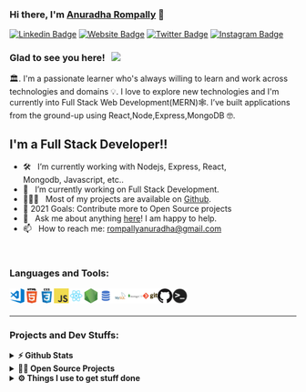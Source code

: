 ### Hi there, I'm [Anuradha Rompally](https://github.com/Anuradharompally) 👋
[![Linkedin Badge](https://img.shields.io/badge/-LinkedIn-0e76a8?style=flat-square&logo=Linkedin&logoColor=white)](https://www.linkedin.com/in/anuradha-rompally-1837a8177/)
[![Website Badge](https://img.shields.io/badge/Website-3b5998?style=flat-square&logo=google-chrome&logoColor=white)](https://github.com/Anuradharompally)
[![Twitter Badge](https://img.shields.io/badge/-Twitter-00acee?style=flat-square&logo=Twitter&logoColor=white)](https://twitter.com/anuradha)
[![Instagram Badge](https://img.shields.io/badge/-Instagram-e4405f?style=flat-square&logo=Instagram&logoColor=white)](https://www.instagram.com/anuradha/?hl=en)

### Glad to see you here! &nbsp; ![](https://visitor-badge.glitch.me/badge?page_id=harishkoninti.harishkoninti&style=flat-square&color=0088cc)

 🏛. I'm a passionate learner who's always willing to learn and work across technologies and domains 💡. I love to explore new technologies and I'm currently into Full Stack Web Development(MERN)🕸️. I’ve built applications from the ground-up using React,Node,Express,MongoDB 🤓.
 
 ## I'm a Full Stack Developer!!

- 🛠 &nbsp; I’m currently working with Nodejs, Express, React, <br /> Mongodb, Javascript, etc..
- 🚀 &nbsp; I’m currently working on Full Stack Development.
- 👨🏻‍💻 &nbsp; Most of my projects are available on [Github](https://github.com/Anuradharompally).
- 🥅 2021 Goals: Contribute more to Open Source projects
- 💬 &nbsp; Ask me about anything [here](https://www.linkedin.com/in/anuradha-rompally-1837a8177/)! I am happy to help.
- 📫 &nbsp; How to reach me: rompallyanuradha@gmail.com


<br />

### Languages and Tools:

[<img align="left" alt="Visual Studio Code" width="26px" src="https://raw.githubusercontent.com/github/explore/80688e429a7d4ef2fca1e82350fe8e3517d3494d/topics/visual-studio-code/visual-studio-code.png" />](https://www.youtube.com/playlist?list=PLkwxH9e_vrAJ0WbEsFA9W3I1W-g_BTsbt)
[<img align="left" alt="HTML5" width="26px" src="https://raw.githubusercontent.com/github/explore/80688e429a7d4ef2fca1e82350fe8e3517d3494d/topics/html/html.png" />](https://www.youtube.com/playlist?list=PLkwxH9e_vrAJ0WbEsFA9W3I1W-g_BTsbt)
[<img align="left" alt="CSS3" width="26px" src="https://raw.githubusercontent.com/github/explore/80688e429a7d4ef2fca1e82350fe8e3517d3494d/topics/css/css.png" />](https://www.youtube.com/playlist?list=PLkwxH9e_vrALSdvZuEh6gqQdmDoDIoqz4)
[<img align="left" alt="JavaScript" width="26px" src="https://raw.githubusercontent.com/github/explore/80688e429a7d4ef2fca1e82350fe8e3517d3494d/topics/javascript/javascript.png" />](https://www.youtube.com/playlist?list=PLkwxH9e_vrALRJKu7wfXby3MKeflhTu6B)
[<img align="left" alt="React" width="26px" src="https://raw.githubusercontent.com/github/explore/80688e429a7d4ef2fca1e82350fe8e3517d3494d/topics/react/react.png" />](https://www.youtube.com/playlist?list=PLkwxH9e_vrAK4TdffpxKY3QGyHCpxFcQ0)
[<img align="left" alt="Node.js" width="26px" src="https://raw.githubusercontent.com/github/explore/80688e429a7d4ef2fca1e82350fe8e3517d3494d/topics/nodejs/nodejs.png" />](https://www.youtube.com/playlist?list=PLkwxH9e_vrAJ0WbEsFA9W3I1W-g_BTsbt)
[<img align="left" alt="SQL" width="26px" src="https://raw.githubusercontent.com/github/explore/80688e429a7d4ef2fca1e82350fe8e3517d3494d/topics/sql/sql.png" />](https://www.youtube.com/playlist?list=PLkwxH9e_vrAJ0WbEsFA9W3I1W-g_BTsbt)
[<img align="left" alt="MySQL" width="26px" src="https://raw.githubusercontent.com/github/explore/80688e429a7d4ef2fca1e82350fe8e3517d3494d/topics/mysql/mysql.png" />](https://www.youtube.com/playlist?list=PLkwxH9e_vrAJ0WbEsFA9W3I1W-g_BTsbt)
[<img align="left" alt="MongoDB" width="26px" src="https://raw.githubusercontent.com/github/explore/80688e429a7d4ef2fca1e82350fe8e3517d3494d/topics/mongodb/mongodb.png" />](https://www.youtube.com/playlist?list=PLkwxH9e_vrAJ0WbEsFA9W3I1W-g_BTsbt)
[<img align="left" alt="Git" width="26px" src="https://raw.githubusercontent.com/github/explore/80688e429a7d4ef2fca1e82350fe8e3517d3494d/topics/git/git.png" />](https://www.youtube.com/playlist?list=PLkwxH9e_vrAJ0WbEsFA9W3I1W-g_BTsbt)
[<img align="left" alt="GitHub" width="26px" src="https://raw.githubusercontent.com/github/explore/78df643247d429f6cc873026c0622819ad797942/topics/github/github.png" />](https://www.youtube.com/playlist?list=PLkwxH9e_vrAJ0WbEsFA9W3I1W-g_BTsbt)
[<img align="left" alt="Terminal" width="26px" src="https://raw.githubusercontent.com/github/explore/80688e429a7d4ef2fca1e82350fe8e3517d3494d/topics/terminal/terminal.png" />](https://www.youtube.com/playlist?list=PLkwxH9e_vrAJ0WbEsFA9W3I1W-g_BTsbt)

<br />
<br />

---

### Projects and Dev Stuffs:

<details>	
  <summary><b>⚡ Github Stats</b></summary>

<img height="180em" src="https://github-readme-stats.vercel.app/api?username=Anuradharompally&show_icons=true&hide_border=true&&count_private=true&include_all_commits=true" />
<img height="180em" src="https://github-readme-stats.vercel.app/api/top-langs/?username=Anuradharompally&exclude_repo=KNN-Image-Classification&show_icons=true&hide_border=true&layout=compact&langs_count=8"/>
</details>

<details>
  <summary><b>🧑‍🚀 Open Source Projects</b></summary>

  <br />
  <table>
    <thead align="center">
      <tr border: none;>
        <td><b>💻 Projects</b></td>
        <td><b>🌟 Stars</b></td>
        <td><b>🍴 Forks</b></td>
        <td><b>🐛 Issues</b></td>
        <td><b>🔔 Pull Requests</b></td>
        <td><b>👨‍💻 Language</b></td>
      </tr>
    </thead>
  </table>
  <br />
</details>

<details>
  <br />
  <summary><b>⚙️ Things I use to get stuff done</b></summary>
  	<ul>
  	    <li><b>OS:</b> Ubuntu 20.04 LTS</li>
	    <li><b>Laptop: </b> Dell </li>
  	    <li><b>Browser: </b> Google Chrome</li>
	    <li><b>Code Editor:</b> VSCode - The best editor out there.</li>
	    <li><b>To Stay Updated:</b> Dev.to, Medium, Linkedin and Twitter.</li>
	    <br />
	</ul>
</details>


<!--
**Anuradharompally/Anuradharompally** is a ✨ _special_ ✨ repository because its `README.md` (this file) appears on your GitHub profile.



